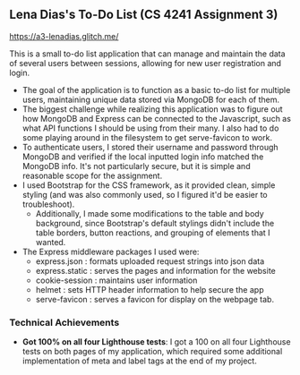 ## Lena Dias's To-Do List (CS 4241 Assignment 3)

https://a3-lenadias.glitch.me/

This is a small to-do list application that can manage and maintain the data of several users
between sessions, allowing for new user registration and login.

- The goal of the application is to function as a basic to-do list for multiple users, maintaining unique data stored via MongoDB for each of them.
- The biggest challenge while realizing this application was to figure out how MongoDB and Express can be connected to the Javascript, such as what API functions I should be using from their many. I also had to do some playing around in the filesystem to get serve-favicon to work.
- To authenticate users, I stored their username and password through MongoDB and verified if the local inputted login info matched the MongoDB info. It's not particularly secure, but it is simple and reasonable scope for the assignment. 
- I used Bootstrap for the CSS framework, as it provided clean, simple styling (and was also commonly used, so I figured it'd be easier to troubleshoot).
  - Additionally, I made some modifications to the table and body background, since Bootstrap's default stylings didn't include the table borders, button reactions, and grouping of elements that I wanted.
- The Express middleware packages I used were:
  - express.json : formats uploaded request strings into json data
  - express.static : serves the pages and information for the website
  - cookie-session : maintains user information 
  - helmet : sets HTTP header information to help secure the app
  - serve-favicon : serves a favicon for display on the webpage tab.

### Technical Achievements
- **Got 100% on all four Lighthouse tests**: I got a 100 on all four Lighthouse tests on both pages of my application, which required some additional implementation of meta and label tags at the end of my project.
